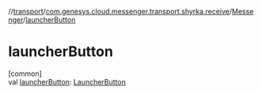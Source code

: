 //[transport](../../../index.md)/[com.genesys.cloud.messenger.transport.shyrka.receive](../index.md)/[Messenger](index.md)/[launcherButton](launcher-button.md)

# launcherButton

[common]\
val [launcherButton](launcher-button.md): [LauncherButton](../-launcher-button/index.md)
